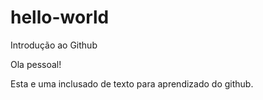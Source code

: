 # hello-world
Introdução ao Github

Ola pessoal!

Esta e uma inclusado de texto para aprendizado do github.
